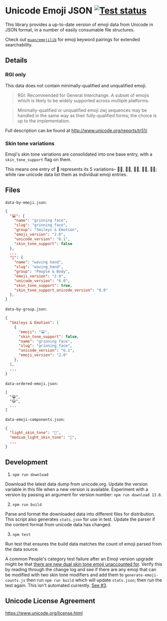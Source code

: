 # Unicode Emoji JSON [![Test status](https://github.com/muan/unicode-emoji-json/workflows/Node%20CI/badge.svg)](https://github.com/muan/unicode-emoji-json/actions?query=workflow%3A%22Node+CI%22)

This library provides a up-to-date version of emoji data from Unicode in JSON format, in a number of easily consumable file structures.

Check out [`muan/emojilib`](https://github.com/muan/emojilib) for emoji keyword pairings for extended searchability.

## Details

### RGI only

This data does not contain minimally-qualified and unqualified emoji.

> RGI: Recommended for General Interchange. A subset of emojis which is likely to be widely supported across multiple platforms.

> Minimally-qualified or unqualified emoji zwj sequences may be handled in the same way as their fully-qualified forms; the choice is up to the implementation.

Full description can be found at http://www.unicode.org/reports/tr51/.

### Skin tone variations

Emoji's skin tone variations are consolidated into one base entry, with a `skin_tone_support` flag on them.

This means one entry of 👋 represents its 5 variations– 👋🏻, 👋🏼, 👋🏽, 👋🏾, 👋🏿; while raw unicode data list them as individual emoji entries.

## Files

`data-by-emoji.json`:

```json
{
  "😀": {
    "name": "grinning face",
    "slug": "grinning_face",
    "group": "Smileys & Emotion",
    "emoji_version": "2.0",
    "unicode_version": "6.1",
    "skin_tone_support": false
  },
  ...
  "👋": {
    "name": "waving hand",
    "slug": "waving_hand",
    "group": "People & Body",
    "emoji_version": "2.0",
    "unicode_version": "6.0",
    "skin_tone_support": true,
    "skin_tone_support_unicode_version": "8.0"
  },
}
```

`data-by-group.json`:

```json
{
  "Smileys & Emotion": [
    {
      "emoji": "😀",
      "skin_tone_support": false,
      "name": "grinning face",
      "slug": "grinning_face",
      "unicode_version": "6.1",
      "emoji_version": "2.0"
    },
  ],
  ...
}
```

`data-ordered-emoji.json`:

```
[
  "😀",
  "😃",
  ...
]
```

`data-emoji-components.json`:

```json
{
  "light_skin_tone": "🏻",
  "medium_light_skin_tone": "🏼",
  ...
}
```

## Development

1. `npm run download`

  Download the latest data dump from unicode.org. Update the version variable in this file when a new version is available. Experiment with a version by passing an argument for version number: `npm run download 13.0`.

2. `npm run build`

  Parse and format the downloaded data into different files for distribution. This script also generates `stats.json` for use in test. Update the parser if the content format from unicode data has changed.

3. `npm test`

  Run test that ensures the build data matches the count of emoji parsed from the data source.

  A common People's category test failure after an Emoji version upgrade might be that [there are new dual skin tone emoji unaccounted for](https://github.com/muan/unicode-emoji-json/blob/fc40d2e86da1c0ba8a672176f85e4363cd0dadd9/script/generate-emoji-counts.js#L11). Verify this by reading through the change log and see if there are any emoji that can be modified with two skin tone modifiers and add them to `generate-emoji-counts.js` then run `npm run build` which will update `stats.json`; then run the test again. This isn't automated currently. [See #3](https://github.com/muan/unicode-emoji-json/issues/3).

## Unicode License Agreement

https://www.unicode.org/license.html
